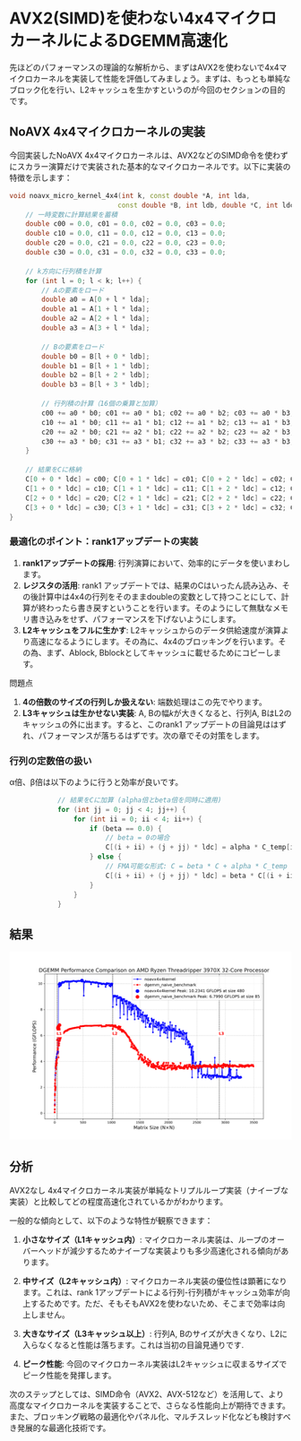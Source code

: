 # AVX2(SIMD)を使わない4x4マイクロカーネルによるDGEMM高速化 

先ほどのパフォーマンスの理論的な解析から、まずはAVX2を使わないで4x4マイクロカーネルを実装して性能を評価してみましょう。まずは、もっとも単純なブロック化を行い、L2キャッシュを生かすというのが今回のセクションの目的です。

## NoAVX 4x4マイクロカーネルの実装

今回実装したNoAVX 4x4マイクロカーネルは、AVX2などのSIMD命令を使わずにスカラー演算だけで実装された基本的なマイクロカーネルです。以下に実装の特徴を示します：

```cpp
void noavx_micro_kernel_4x4(int k, const double *A, int lda,
                           const double *B, int ldb, double *C, int ldc) {
    // 一時変数に計算結果を蓄積
    double c00 = 0.0, c01 = 0.0, c02 = 0.0, c03 = 0.0;
    double c10 = 0.0, c11 = 0.0, c12 = 0.0, c13 = 0.0;
    double c20 = 0.0, c21 = 0.0, c22 = 0.0, c23 = 0.0;
    double c30 = 0.0, c31 = 0.0, c32 = 0.0, c33 = 0.0;
    
    // k方向に行列積を計算
    for (int l = 0; l < k; l++) {
        // Aの要素をロード
        double a0 = A[0 + l * lda];
        double a1 = A[1 + l * lda];
        double a2 = A[2 + l * lda];
        double a3 = A[3 + l * lda];
        
        // Bの要素をロード
        double b0 = B[l + 0 * ldb];
        double b1 = B[l + 1 * ldb];
        double b2 = B[l + 2 * ldb];
        double b3 = B[l + 3 * ldb];
        
        // 行列積の計算（16個の乗算と加算）
        c00 += a0 * b0; c01 += a0 * b1; c02 += a0 * b2; c03 += a0 * b3;
        c10 += a1 * b0; c11 += a1 * b1; c12 += a1 * b2; c13 += a1 * b3;
        c20 += a2 * b0; c21 += a2 * b1; c22 += a2 * b2; c23 += a2 * b3;
        c30 += a3 * b0; c31 += a3 * b1; c32 += a3 * b2; c33 += a3 * b3;
    }
    
    // 結果をCに格納
    C[0 + 0 * ldc] = c00; C[0 + 1 * ldc] = c01; C[0 + 2 * ldc] = c02; C[0 + 3 * ldc] = c03;
    C[1 + 0 * ldc] = c10; C[1 + 1 * ldc] = c11; C[1 + 2 * ldc] = c12; C[1 + 3 * ldc] = c13;
    C[2 + 0 * ldc] = c20; C[2 + 1 * ldc] = c21; C[2 + 2 * ldc] = c22; C[2 + 3 * ldc] = c23;
    C[3 + 0 * ldc] = c30; C[3 + 1 * ldc] = c31; C[3 + 2 * ldc] = c32; C[3 + 3 * ldc] = c33;
}
```

### 最適化のポイント：rank1アップデートの実装

1. **rank1アップデートの採用**: 行列演算において、効率的にデータを使いまわします。
2. **レジスタの活用**: rank1 アップデートでは、結果のCはいったん読み込み、その後計算中は4x4の行列をそのままdoubleの変数として持つことにして、計算が終わったら書き戻すということを行います。そのようにして無駄なメモリ書き込みをせず、パフォーマンスを下げないようにします。
3. **L2キャッシュをフルに生かす**: L2キャッシュからのデータ供給速度が演算より高速になるようにします。その為に、4x4のブロッキングを行います。その為、まず、Ablock, Bblockとしてキャッシュに載せるためにコピーします。

問題点

1. **4の倍数のサイズの行列しか扱えない**: 端数処理はこの先でやります。
2. **L3キャッシュは生かせない実装**: A, Bの幅$`k`$が大きくなると、行列A, BはL2のキャッシュの外に出ます。すると、このrank1 アップデートの目論見ははずれ、パフォーマンスが落ちるはずです。次の章でその対策をします。

### 行列の定数倍の扱い

α倍、β倍は以下のように行うと効率が良いです。
```cpp
            // 結果をCに加算 (alpha倍とbeta倍を同時に適用)
            for (int jj = 0; jj < 4; jj++) {
                for (int ii = 0; ii < 4; ii++) {
                    if (beta == 0.0) {
                        // beta = 0の場合
                        C[(i + ii) + (j + jj) * ldc] = alpha * C_temp[ii + jj * 4];
                    } else {
                        // FMA可能な形式: C = beta * C + alpha * C_temp
                        C[(i + ii) + (j + jj) * ldc] = beta * C[(i + ii) + (j + jj) * ldc] + alpha * C_temp[ii + jj * 4];
                    }
                }
            }
```


## 結果

![DGEMM ベンチマークプロット](13/dgemm_benchmark_comparison_plot.png)

## 分析

AVX2なし 4x4マイクロカーネル実装が単純なトリプルループ実装（ナイーブな実装）と比較してどの程度高速化されているかがわかります。

一般的な傾向として、以下のような特性が観察できます：

1. **小さなサイズ（L1キャッシュ内）**: マイクロカーネル実装は、ループのオーバーヘッドが減少するためナイーブな実装よりも多少高速化される傾向があります。

2. **中サイズ（L2キャッシュ内）**: マイクロカーネル実装の優位性は顕著になります。これは、rank 1アップデートによる行列-行列積がキャッシュ効率が向上するためです。ただ、そもそもAVX2を使わないため、そこまで効率は向上しません。

3. **大きなサイズ（L3キャッシュ以上）**: 行列A, Bのサイズが大きくなり、L2に入らなくなると性能は落ちます。これは当初の目論見通りです.

4. **ピーク性能**: 今回のマイクロカーネル実装はL2キャッシュに収まるサイズでピーク性能を発揮します。
   


次のステップとしては、SIMD命令（AVX2、AVX-512など）を活用して、より高度なマイクロカーネルを実装することで、さらなる性能向上が期待できます。また、ブロッキング戦略の最適化やパネル化、マルチスレッド化なども検討すべき発展的な最適化技術です。
